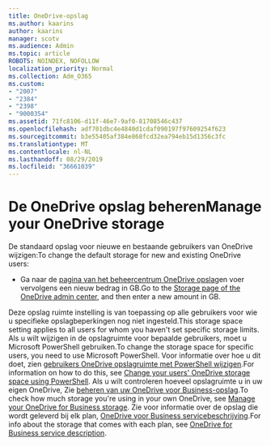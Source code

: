 ```yaml
---
title: OneDrive-opslag
ms.author: kaarins
author: kaarins
manager: scotv
ms.audience: Admin
ms.topic: article
ROBOTS: NOINDEX, NOFOLLOW
localization_priority: Normal
ms.collection: Adm_O365
ms.custom:
- "2007"
- "2384"
- "2398"
- "9000354"
ms.assetid: 71fc8106-d11f-46e7-9af0-81708546c437
ms.openlocfilehash: adf701dbc4e4840d1cdaf090197f97609254f623
ms.sourcegitcommit: b3e55405af384e868fcd32ea794eb15d1356c3fc
ms.translationtype: MT
ms.contentlocale: nl-NL
ms.lasthandoff: 08/29/2019
ms.locfileid: "36661039"
---
```

# <a name="manage-your-onedrive-storage"></a><span data-ttu-id="8c419-102">De OneDrive opslag beheren</span><span class="sxs-lookup"><span data-stu-id="8c419-102">Manage your OneDrive storage</span></span>

<span data-ttu-id="8c419-103">De standaard opslag voor nieuwe en bestaande gebruikers van OneDrive wijzigen:</span><span class="sxs-lookup"><span data-stu-id="8c419-103">To change the default storage for new and existing OneDrive users:</span></span>
  
- <span data-ttu-id="8c419-104">Ga naar de [pagina van het beheercentrum OneDrive opslag](https://admin.onedrive.com/?v=StorageSettings)en voer vervolgens een nieuw bedrag in GB.</span><span class="sxs-lookup"><span data-stu-id="8c419-104">Go to the [Storage page of the OneDrive admin center](https://admin.onedrive.com/?v=StorageSettings), and then enter a new amount in GB.</span></span>

<span data-ttu-id="8c419-105">Deze opslag ruimte instelling is van toepassing op alle gebruikers voor wie u specifieke opslagbeperkingen nog niet ingesteld.</span><span class="sxs-lookup"><span data-stu-id="8c419-105">This storage space setting applies to all users for whom you haven't set specific storage limits.</span></span> <span data-ttu-id="8c419-106">Als u wilt wijzigen in de opslagruimte voor bepaalde gebruikers, moet u Microsoft PowerShell gebruiken.</span><span class="sxs-lookup"><span data-stu-id="8c419-106">To change the storage space for specific users, you need to use Microsoft PowerShell.</span></span> <span data-ttu-id="8c419-107">Voor informatie over hoe u dit doet, zien [gebruikers OneDrive opslagruimte met PowerShell wijzigen](https://go.microsoft.com/fwlink/?linkid=866402).</span><span class="sxs-lookup"><span data-stu-id="8c419-107">For information on how to do this, see [Change your users' OneDrive storage space using PowerShell](https://go.microsoft.com/fwlink/?linkid=866402).</span></span> <span data-ttu-id="8c419-108">Als u wilt controleren hoeveel opslagruimte u in uw eigen OneDrive, Zie [beheren van uw OneDrive voor Business-opslag](https://go.microsoft.com/fwlink/?linkid=866429).</span><span class="sxs-lookup"><span data-stu-id="8c419-108">To check how much storage you're using in your own OneDrive, see [Manage your OneDrive for Business storage](https://go.microsoft.com/fwlink/?linkid=866429).</span></span> <span data-ttu-id="8c419-109">Zie voor informatie over de opslag die wordt geleverd bij elk plan, [OneDrive voor Business servicebeschrijving](https://go.microsoft.com/fwlink/p/?LinkID=826071).</span><span class="sxs-lookup"><span data-stu-id="8c419-109">For info about the storage that comes with each plan, see [OneDrive for Business service description](https://go.microsoft.com/fwlink/p/?LinkID=826071).</span></span>
  